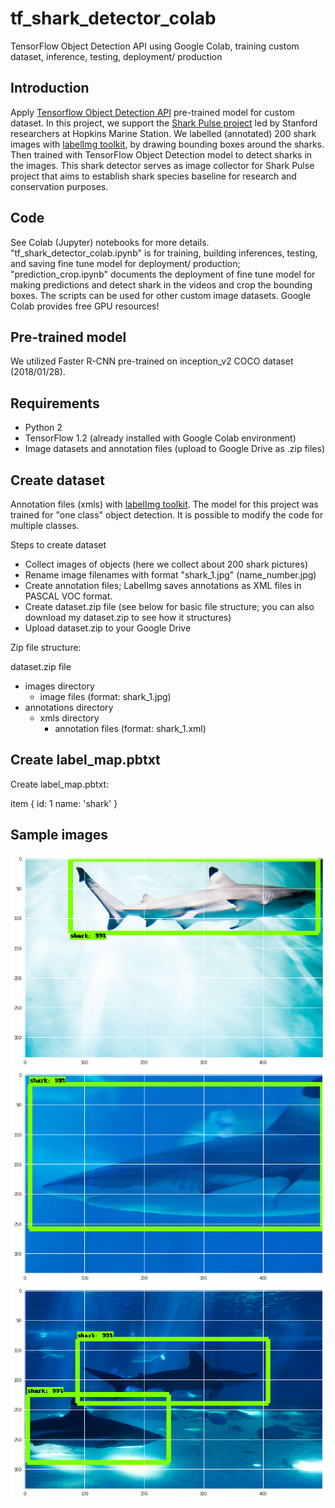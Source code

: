 # tf_shark_detector_colab
TensorFlow Object Detection API using Google Colab, training custom dataset, inference, testing, deployment/ production

## Introduction
Apply [Tensorflow Object Detection API](https://github.com/tensorflow/models/tree/master/research/object_detection) pre-trained model for custom dataset. In this project, we support the [Shark Pulse project](http://baseline3.stanford.edu/SharkPulse/) led by Stanford researchers at Hopkins Marine Station. We labelled (annotated) 200 shark images with [labelImg toolkit](https://github.com/tzutalin/labelImg), by drawing bounding boxes around the sharks. Then trained with TensorFlow Object Detection model to detect sharks in the images. This shark detector serves as image collector for Shark Pulse project that aims to establish shark species baseline for research and conservation purposes.

## Code
See Colab (Jupyter) notebooks for more details. "tf_shark_detector_colab.ipynb" is for training, building inferences, testing, and saving fine tune model for deployment/ production; "prediction_crop.ipynb" documents the deployment of fine tune model for making predictions and detect shark in the videos and crop the bounding boxes. The scripts can be used for other custom image datasets. Google Colab provides free GPU resources!

## Pre-trained model
We utilized Faster R-CNN pre-trained on inception_v2 COCO dataset (2018/01/28).

## Requirements
- Python 2
- TensorFlow 1.2
(already installed with Google Colab environment)
- Image datasets and annotation files (upload to Google Drive as .zip files)

## Create dataset
Annotation files (xmls) with [labelImg toolkit](https://github.com/tzutalin/labelImg). The model for this project was trained for "one class" object detection. It is possible to modify the code for multiple classes.

Steps to create dataset
- Collect images of objects (here we collect about 200 shark pictures)
- Rename image filenames with format "shark_1.jpg" (name_number.jpg)
- Create annotation files; LabelImg saves annotations as XML files in PASCAL VOC format.
- Create dataset.zip file (see below for basic file structure; you can also download my dataset.zip to see how it structures)
- Upload dataset.zip to your Google Drive

Zip file structure:

dataset.zip file

- images directory
   - image files (format: shark_1.jpg)
- annotations directory
   - xmls directory
     - annotation files (format: shark_1.xml)
    
## Create label_map.pbtxt
Create label_map.pbtxt:

item {
  id: 1
  name: 'shark'
}

## Sample images

![sample_1.png](sample_1.png)
![sample_2.png](sample_2.png)
![sample_3.png](sample_3.png)
